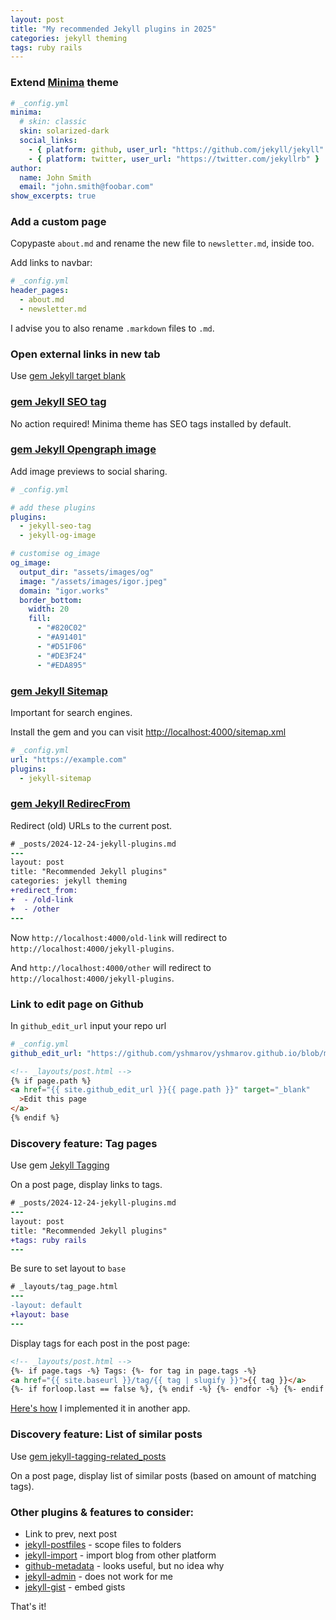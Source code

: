```yaml
---
layout: post
title: "My recommended Jekyll plugins in 2025"
categories: jekyll theming
tags: ruby rails
---
```


### Extend [Minima](https://github.com/jekyll/minima) theme

```yml
# _config.yml
minima:
  # skin: classic
  skin: solarized-dark
  social_links:
    - { platform: github, user_url: "https://github.com/jekyll/jekyll" }
    - { platform: twitter, user_url: "https://twitter.com/jekyllrb" }
author:
  name: John Smith
  email: "john.smith@foobar.com"
show_excerpts: true
```

### Add a custom page

Copypaste `about.md` and rename the new file to `newsletter.md`, inside too.

Add links to navbar:

```yml
# _config.yml
header_pages:
  - about.md
  - newsletter.md
```

I advise you to also rename `.markdown` files to `.md`.

### Open external links in new tab

Use [gem Jekyll target blank](https://github.com/keithmifsud/jekyll-target-blank)

### [gem Jekyll SEO tag](https://github.com/jekyll/jekyll-seo-tag)

No action required! Minima theme has SEO tags installed by default.

### [gem Jekyll Opengraph image](https://github.com/igor-alexandrov/jekyll-og-image)

Add image previews to social sharing.

```yml
# _config.yml

# add these plugins
plugins:
  - jekyll-seo-tag
  - jekyll-og-image

# customise og_image
og_image:
  output_dir: "assets/images/og"
  image: "/assets/images/igor.jpeg"
  domain: "igor.works"
  border_bottom:
    width: 20
    fill:
      - "#820C02"
      - "#A91401"
      - "#D51F06"
      - "#DE3F24"
      - "#EDA895"
```

### [gem Jekyll Sitemap](https://github.com/jekyll/jekyll-sitemap)

Important for search engines.

Install the gem and you can visit [http://localhost:4000/sitemap.xml](http://localhost:4000/sitemap.xml)

```yml
# _config.yml
url: "https://example.com"
plugins:
  - jekyll-sitemap
```

### [gem Jekyll RedirecFrom](https://github.com/jekyll/jekyll-redirect-from)

Redirect (old) URLs to the current post.

```diff
# _posts/2024-12-24-jekyll-plugins.md
---
layout: post
title: "Recommended Jekyll plugins"
categories: jekyll theming
+redirect_from:
+  - /old-link
+  - /other
---
```

Now `http://localhost:4000/old-link` will redirect to `http://localhost:4000/jekyll-plugins`.

And `http://localhost:4000/other` will redirect to `http://localhost:4000/jekyll-plugins`.

### Link to edit page on Github

In `github_edit_url` input your repo url

```yml
# _config.yml
github_edit_url: "https://github.com/yshmarov/yshmarov.github.io/blob/master/"
```

```html
<!-- _layouts/post.html -->
{% if page.path %}
<a href="{{ site.github_edit_url }}{{ page.path }}" target="_blank"
  >Edit this page
</a>
{% endif %}
```

### Discovery feature: Tag pages

Use gem [Jekyll Tagging](https://github.com/pattex/jekyll-tagging)

On a post page, display links to tags.

```diff
# _posts/2024-12-24-jekyll-plugins.md
---
layout: post
title: "Recommended Jekyll plugins"
+tags: ruby rails
---
```

Be sure to set layout to `base`

```diff
# _layouts/tag_page.html
---
-layout: default
+layout: base
---
```

Display tags for each post in the post page:

```html
<!-- _layouts/post.html -->
{%- if page.tags -%} Tags: {%- for tag in page.tags -%}
<a href="{{ site.baseurl }}/tag/{{ tag | slugify }}">{{ tag }}</a>
{%- if forloop.last == false %}, {% endif -%} {%- endfor -%} {%- endif -%}
```

[Here's how](https://github.com/yshmarov/yshmarov.github.io/commit/c8b19cc0861bb451a390845f8eb7da1b8b28f1a1#diff-e73b35364c60ba845bb11a95b54e7b8e0439b5aafc61723021cd0ea7b56a709cR41) I implemented it in another app.

### Discovery feature: List of similar posts

Use [gem jekyll-tagging-related_posts](https://github.com/toshimaru/jekyll-tagging-related_posts)

On a post page, display list of similar posts (based on amount of matching tags).

### Other plugins & features to consider:

- Link to prev, next post
- [jekyll-postfiles](https://github.com/nhoizey/jekyll-postfiles) - scope files to folders
- [jekyll-import](https://github.com/jekyll/jekyll-import) - import blog from other platform
- [github-metadata](https://github.com/jekyll/github-metadata) - looks useful, but no idea why
- [jekyll-admin](https://github.com/jekyll/jekyll-admin) - does not work for me
- [jekyll-gist](https://github.com/jekyll/jekyll-gist) - embed gists

That's it!
